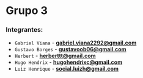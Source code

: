 # Grupo 3

### Integrantes:

- `Gabriel Viana` -  **gabriel.viana2292@gmail.com**
- `Gustavo Borges` - **gustavoob06@gmail.com**
- `Herbert` - **herberttt@gmail.com**
- `Hugo Hendrix` - **hugohendrixc@gmail.com**
- `Luiz Henrique` - **social.luizh@gmail.com**
